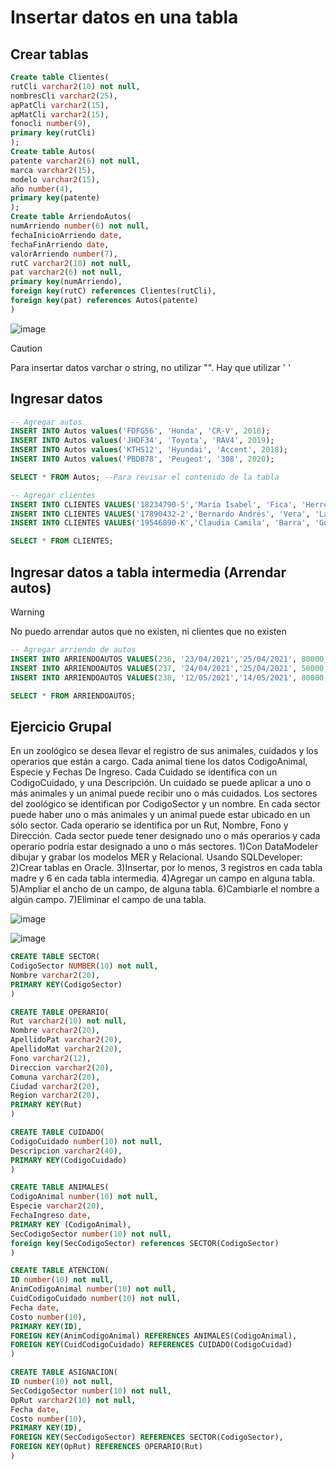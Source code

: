 # Insertar datos en una tabla
## Crear tablas

```sql
Create table Clientes(
rutCli varchar2(10) not null,
nombresCli varchar2(25),
apPatCli varchar2(15),
apMatCli varchar2(15),
fonocli number(9),
primary key(rutCli)
);
Create table Autos(
patente varchar2(6) not null,
marca varchar2(15),
modelo varchar2(15),
año number(4),
primary key(patente)
);
Create table ArriendoAutos(
numArriendo number(6) not null,
fechaInicioArriendo date,
fechaFinArriendo date,
valorArriendo number(7),
rutC varchar2(10) not null,
pat varchar2(6) not null,
primary key(numArriendo),
foreign key(rutC) references Clientes(rutCli),
foreign key(pat) references Autos(patente)
)

```

![image](https://github.com/user-attachments/assets/210e39c2-f5ed-4c32-87cb-9f5db8879900)

> [!CAUTION]
> Para insertar datos varchar o string, no utilizar "". Hay que utilizar ' '

## Ingresar datos

```sql
-- Agregar autos
INSERT INTO Autos values('FDFG56', 'Honda', 'CR-V', 2018);
INSERT INTO Autos values('JHDF34', 'Toyota', 'RAV4', 2019);
INSERT INTO Autos values('KTHS12', 'Hyundai', 'Accent', 2018);
INSERT INTO Autos values('PBDB78', 'Peugeot', '308', 2020);

SELECT * FROM Autos; --Para revisar el contenido de la tabla

-- Agregar clientes
INSERT INTO CLIENTES VALUES('18234790-5','María Isabel', 'Fica', 'Herrera', 987887234);
INSERT INTO CLIENTES VALUES('17890432-2','Bernardo Andrés', 'Vera', 'Lara', 974657892);
INSERT INTO CLIENTES VALUES('19546890-K','Claudia Camila', 'Barra', 'Godoy', 976789400);

SELECT * FROM CLIENTES;

```

## Ingresar datos a tabla intermedia (Arrendar autos)

> [!WARNING]
> No puedo arrendar autos que no existen, ni clientes que no existen

```sql
-- Agregar arriendo de autos
INSERT INTO ARRIENDOAUTOS VALUES(236, '23/04/2021','25/04/2021', 80000,'18234790-5', 'FDFG56');
INSERT INTO ARRIENDOAUTOS VALUES(237, '24/04/2021','25/04/2021', 50000,'17890432-2', 'KTHS12');
INSERT INTO ARRIENDOAUTOS VALUES(238, '12/05/2021','14/05/2021', 80000,'19546890-K', 'JHDF34');

SELECT * FROM ARRIENDOAUTOS;
```

## Ejercicio Grupal

En un zoológico se desea llevar el registro de sus animales, cuidados y los operarios que están a cargo.
Cada animal tiene los datos CodigoAnimal,  Especie y Fechas De Ingreso. Cada Cuidado se identifica con un CodigoCuidado, y una Descripción. Un cuidado se puede aplicar a uno o más animales y un animal puede recibir uno o más cuidados.
Los sectores del zoológico se identifican por CodigoSector y un nombre. En cada sector puede haber uno o más animales y un animal puede estar ubicado en un sólo sector. Cada operario se identifica por un Rut, Nombre, Fono y Dirección. Cada sector puede tener designado uno o más operarios y cada operario podría estar designado a uno o más sectores.
1)Con DataModeler dibujar y grabar los modelos MER y Relacional.
Usando SQLDeveloper:
2)Crear tablas en Oracle.
3)Insertar, por lo menos, 3 registros en cada tabla madre y 6 en cada tabla intermedia.
4)Agregar un campo en alguna tabla.
5)Ampliar el ancho de un campo, de alguna tabla.
6)Cambiarle el nombre a algún campo.
7)Eliminar el campo de una tabla.

![image](https://github.com/user-attachments/assets/66b54f48-a977-473d-85e2-53b4b97f70bf)


![image](https://github.com/user-attachments/assets/0a8171cc-e5ca-47de-972c-f0b676198477)

```sql
CREATE TABLE SECTOR(
CodigoSector NUMBER(10) not null,
Nombre varchar2(20),
PRIMARY KEY(CodigoSector) 
)

CREATE TABLE OPERARIO(
Rut varchar2(10) not null,
Nombre varchar2(20),
ApellidoPat varchar2(20),
ApellidoMat varchar2(20),
Fono varchar2(12),
Direccion varchar2(20),
Comuna varchar2(20),
Ciudad varchar2(20),
Region varchar2(20),
PRIMARY KEY(Rut)
)

CREATE TABLE CUIDADO(
CodigoCuidado number(10) not null,
Descripcion varchar2(40),
PRIMARY KEY(CodigoCuidado)
)

CREATE TABLE ANIMALES(
CodigoAnimal number(10) not null,
Especie varchar2(20),
FechaIngreso date,
PRIMARY KEY (CodigoAnimal),
SecCodigoSector number(10) not null,
foreign key(SecCodigoSector) references SECTOR(CodigoSector)
)

CREATE TABLE ATENCION(
ID number(10) not null,
AnimCodigoAnimal number(10) not null,
CuidCodigoCuidado number(10) not null,
Fecha date,
Costo number(10),
PRIMARY KEY(ID),
FOREIGN KEY(AnimCodigoAnimal) REFERENCES ANIMALES(CodigoAnimal),
FOREIGN KEY(CuidCodigoCuidado) REFERENCES CUIDADO(CodigoCuidad)
)

CREATE TABLE ASIGNACION(
ID number(10) not null,
SecCodigoSector number(10) not null,
OpRut varchar2(10) not null,
Fecha date,
Costo number(10),
PRIMARY KEY(ID),
FOREIGN KEY(SecCodigoSector) REFERENCES SECTOR(CodigoSector),
FOREIGN KEY(OpRut) REFERENCES OPERARIO(Rut)
)
```

